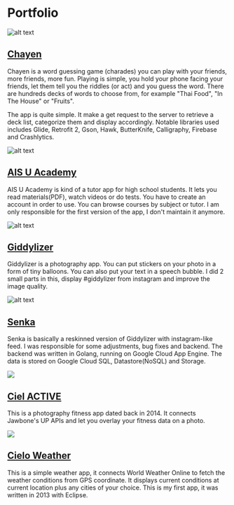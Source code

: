# Portfolio

![alt text](https://lh3.googleusercontent.com/CmW-V8V_sjFvEI5rOK-pRulyryr2ACYS4k8wJVg3m0i9_k6KAPp4bVSDcYo8QWJv36U=w300-rw)

## [Chayen](https://play.google.com/store/apps/details?id=com.volevi.chayen)

Chayen is a word guessing game (charades) you can play with your friends, more friends, more fun. Playing is simple, you hold your phone facing your friends, let them tell you the riddles (or act) and you guess the word. There are hundreds decks of words to choose from, for example "Thai Food", "In The House" or "Fruits".

The app is quite simple. It make a get request to the server to retrieve a deck list, categorize them and display accordingly. Notable libraries used includes Glide, Retrofit 2, Gson, Hawk, ButterKnife, Calligraphy, Firebase and Crashlytics.

![alt text](https://lh3.ggpht.com/KRtSNX-ZHROtdJ2Mj0RtcdSfabCTnrVJevBWy7ockSn54S-ycISnWwD3X7CljP_dJA=w300-rw)

## [AIS U Academy](https://play.google.com/store/apps/details?id=com.ais.education)

AIS U Academy is kind of a tutor app for high school students. It lets you read materials(PDF), watch videos or do tests. You have to create an account in order to use. You can browse courses by subject or tutor. I am only responsible for the first version of the app, I don't maintain it anymore.

![alt text](https://lh3.googleusercontent.com/Ol40nu8B_ZJIMIFQuy8bKv7SkvY0mo1VVr7l1dv4Ocq5ac4hJZ6p54eUQSXLoF6WcAo=w300-rw)

## [Giddylizer](https://play.google.com/store/apps/details?id=com.volevi.giddylizer.app)

Giddylizer is a photography app. You can put stickers on your photo in a form of tiny balloons. You can also put your text in a speech bubble. I did 2 small parts in this, display #giddylizer from instagram and improve the image quality.

![alt text](https://lh3.googleusercontent.com/YRWQNMWV5IQz5HjO3xAFb6coDD8FQZ-uzdAdw4O4lZdHaXFhZzWwT1qzfF7Z8N_IKg5E=w300-rw)

## [Senka](https://play.google.com/store/apps/details?id=com.volevi.senka.camera)

Senka is basically a reskinned version of Giddylizer with instagram-like feed. I was responsible for some adjustments, bug fixes and backend. The backend was written in Golang, running on Google Cloud App Engine. The data is stored on Google Cloud SQL, Datastore(NoSQL) and Storage.

![](https://lh6.ggpht.com/Y5sPzBg278EZf3-eVUDWNI52ukDXmXQ6qOZ_wPn9N3nhfoXb1LasF2V6mPC1-JmXMi_d=w300-rw)

## [Ciel ACTIVE](https://play.google.com/store/apps/details?id=com.volevi.cielactive)

This is a photography fitness app dated back in 2014\. It connects Jawbone's UP APIs and let you overlay your fitness data on a photo.

![](https://lh5.ggpht.com/h-tm1Mlpa48r0OeV6KrMEtjcjzXLX0JpBQtqQv8bRS51Hk0vrX0jx4X_9swvPX9_6xg=w300-rw)

## [Cielo Weather](https://play.google.com/store/apps/details?id=com.volevi.cielo)

This is a simple weather app, it connects World Weather Online to fetch the weather conditions from GPS coordinate. It displays current conditions at current location plus any cities of your choice. This is my first app, it was written in 2013 with Eclipse.
